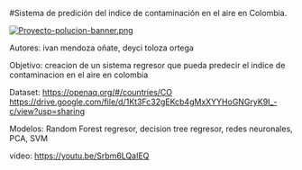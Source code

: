 #Sistema de predición del indice de contaminación en el aire en Colombia.

[![Proyecto-polucion-banner.png](https://i.postimg.cc/yd2dC3tk/Proyecto-polucion-banner.png)](https://postimg.cc/k6F9xGnm)

Autores: ivan mendoza oñate, deyci toloza ortega

Objetivo: creacion de un sistema regresor que pueda predecir el indice de contaminacion en el aire en colombia

Dataset: https://openaq.org/#/countries/CO  https://drive.google.com/file/d/1Kt3Fc32gEKcb4gMxXYYHoGNGryK9I_-c/view?usp=sharing

Modelos: Random Forest regresor, decision tree regresor, redes neuronales, PCA, SVM

video: https://youtu.be/Srbm6LQaIEQ


